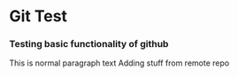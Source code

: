 # Git Test
### Testing basic functionality of github
This is normal paragraph text
Adding stuff from remote repo
